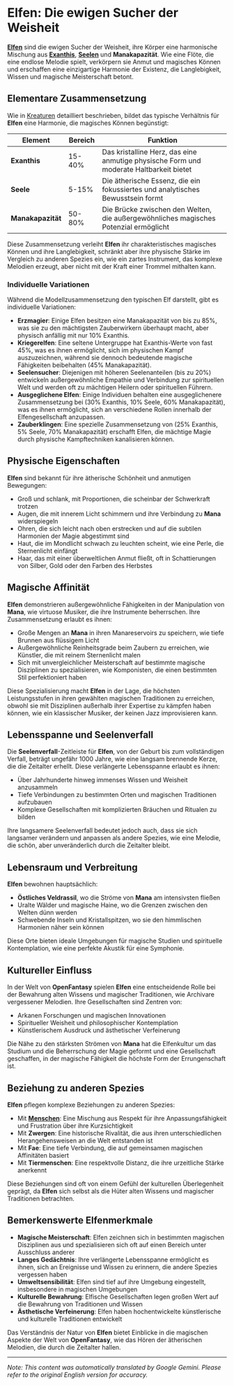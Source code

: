 # **Elfen**: Die ewigen Sucher der Weisheit

[**Elfen**](/codex/Creatures/Elves.md) sind die ewigen Sucher der Weisheit, ihre Körper eine harmonische Mischung aus [**Exanthis**](/codex/Basic/Exanthis.md), [**Seelen**](/codex/Basic/Soul.md) und **Manakapazität**. Wie eine Flöte, die eine endlose Melodie spielt, verkörpern sie Anmut und magisches Können und erschaffen eine einzigartige Harmonie der Existenz, die Langlebigkeit, Wissen und magische Meisterschaft betont.

## Elementare Zusammensetzung

Wie in [Kreaturen](/codex/Creatures/Creatures.md) detailliert beschrieben, bildet das typische Verhältnis für **Elfen** eine Harmonie, die magisches Können begünstigt:

| Element | Bereich | Funktion |
|---------|------------|----------|
| **Exanthis** | 15-40% | Das kristalline Herz, das eine anmutige physische Form und moderate Haltbarkeit bietet |
| **Seele** | 5-15% | Die ätherische Essenz, die ein fokussiertes und analytisches Bewusstsein formt |
| **Manakapazität** | 50-80% | Die Brücke zwischen den Welten, die außergewöhnliches magisches Potenzial ermöglicht |

Diese Zusammensetzung verleiht **Elfen** ihr charakteristisches magisches Können und ihre Langlebigkeit, schränkt aber ihre physische Stärke im Vergleich zu anderen Spezies ein, wie ein zartes Instrument, das komplexe Melodien erzeugt, aber nicht mit der Kraft einer Trommel mithalten kann.

### Individuelle Variationen

Während die Modellzusammensetzung den typischen Elf darstellt, gibt es individuelle Variationen:

- **Erzmagier**: Einige Elfen besitzen eine Manakapazität von bis zu 85%, was sie zu den mächtigsten Zauberwirkern überhaupt macht, aber physisch anfällig mit nur 10% Exanthis.
- **Kriegerelfen**: Eine seltene Untergruppe hat Exanthis-Werte von fast 45%, was es ihnen ermöglicht, sich im physischen Kampf auszuzeichnen, während sie dennoch bedeutende magische Fähigkeiten beibehalten (45% Manakapazität).
- **Seelensucher**: Diejenigen mit höheren Seelenanteilen (bis zu 20%) entwickeln außergewöhnliche Empathie und Verbindung zur spirituellen Welt und werden oft zu mächtigen Heilern oder spirituellen Führern.
- **Ausgeglichene Elfen**: Einige Individuen behalten eine ausgeglichenere Zusammensetzung bei (30% Exanthis, 10% Seele, 60% Manakapazität), was es ihnen ermöglicht, sich an verschiedene Rollen innerhalb der Elfengesellschaft anzupassen.
- **Zauberklingen**: Eine spezielle Zusammensetzung von (25% Exanthis, 5% Seele, 70% Manakapazität) erschafft Elfen, die mächtige Magie durch physische Kampftechniken kanalisieren können.

## Physische Eigenschaften

**Elfen** sind bekannt für ihre ätherische Schönheit und anmutigen Bewegungen:
- Groß und schlank, mit Proportionen, die scheinbar der Schwerkraft trotzen
- Augen, die mit innerem Licht schimmern und ihre Verbindung zu **Mana** widerspiegeln
- Ohren, die sich leicht nach oben erstrecken und auf die subtilen Harmonien der Magie abgestimmt sind
- Haut, die im Mondlicht schwach zu leuchten scheint, wie eine Perle, die Sternenlicht einfängt
- Haar, das mit einer überweltlichen Anmut fließt, oft in Schattierungen von Silber, Gold oder den Farben des Herbstes

## Magische Affinität

**Elfen** demonstrieren außergewöhnliche Fähigkeiten in der Manipulation von **Mana**, wie virtuose Musiker, die ihre Instrumente beherrschen. Ihre Zusammensetzung erlaubt es ihnen:
- Große Mengen an **Mana** in ihren Manareservoirs zu speichern, wie tiefe Brunnen aus flüssigem Licht
- Außergewöhnliche Reinheitsgrade beim Zaubern zu erreichen, wie Künstler, die mit reinem Sternenlicht malen
- Sich mit unvergleichlicher Meisterschaft auf bestimmte magische Disziplinen zu spezialisieren, wie Komponisten, die einen bestimmten Stil perfektioniert haben

Diese Spezialisierung macht **Elfen** in der Lage, die höchsten Leistungsstufen in ihren gewählten magischen Traditionen zu erreichen, obwohl sie mit Disziplinen außerhalb ihrer Expertise zu kämpfen haben können, wie ein klassischer Musiker, der keinen Jazz improvisieren kann.

## Lebensspanne und Seelenverfall

Die **Seelenverfall**-Zeitleiste für **Elfen**, von der Geburt bis zum vollständigen Verfall, beträgt ungefähr 1000 Jahre, wie eine langsam brennende Kerze, die die Zeitalter erhellt. Diese verlängerte Lebensspanne erlaubt es ihnen:
- Über Jahrhunderte hinweg immenses Wissen und Weisheit anzusammeln
- Tiefe Verbindungen zu bestimmten Orten und magischen Traditionen aufzubauen
- Komplexe Gesellschaften mit komplizierten Bräuchen und Ritualen zu bilden

Ihre langsamere Seelenverfall bedeutet jedoch auch, dass sie sich langsamer verändern und anpassen als andere Spezies, wie eine Melodie, die schön, aber unveränderlich durch die Zeitalter bleibt.

## Lebensraum und Verbreitung

**Elfen** bewohnen hauptsächlich:
- **Östliches Veldrassil**, wo die Ströme von **Mana** am intensivsten fließen
- Uralte Wälder und magische Haine, wo die Grenzen zwischen den Welten dünn werden
- Schwebende Inseln und Kristallspitzen, wo sie den himmlischen Harmonien näher sein können

Diese Orte bieten ideale Umgebungen für magische Studien und spirituelle Kontemplation, wie eine perfekte Akustik für eine Symphonie.

## Kultureller Einfluss

In der Welt von **OpenFantasy** spielen **Elfen** eine entscheidende Rolle bei der Bewahrung alten Wissens und magischer Traditionen, wie Archivare vergessener Melodien. Ihre Gesellschaften sind Zentren von:
- Arkanen Forschungen und magischen Innovationen
- Spiritueller Weisheit und philosophischer Kontemplation
- Künstlerischem Ausdruck und ästhetischer Verfeinerung

Die Nähe zu den stärksten Strömen von **Mana** hat die Elfenkultur um das Studium und die Beherrschung der Magie geformt und eine Gesellschaft geschaffen, in der magische Fähigkeit die höchste Form der Errungenschaft ist.

## Beziehung zu anderen Spezies

**Elfen** pflegen komplexe Beziehungen zu anderen Spezies:
- Mit [**Menschen**](/codex/Creatures/Human.md): Eine Mischung aus Respekt für ihre Anpassungsfähigkeit und Frustration über ihre Kurzsichtigkeit
- Mit **Zwergen**: Eine historische Rivalität, die aus ihren unterschiedlichen Herangehensweisen an die Welt entstanden ist
- Mit **Fae**: Eine tiefe Verbindung, die auf gemeinsamen magischen Affinitäten basiert
- Mit **Tiermenschen**: Eine respektvolle Distanz, die ihre urzeitliche Stärke anerkennt

Diese Beziehungen sind oft von einem Gefühl der kulturellen Überlegenheit geprägt, da **Elfen** sich selbst als die Hüter alten Wissens und magischer Traditionen betrachten.

## Bemerkenswerte Elfenmerkmale

- **Magische Meisterschaft**: Elfen zeichnen sich in bestimmten magischen Disziplinen aus und spezialisieren sich oft auf einen Bereich unter Ausschluss anderer
- **Langes Gedächtnis**: Ihre verlängerte Lebensspanne ermöglicht es ihnen, sich an Ereignisse und Wissen zu erinnern, die andere Spezies vergessen haben
- **Umweltsensibilität**: Elfen sind tief auf ihre Umgebung eingestellt, insbesondere in magischen Umgebungen
- **Kulturelle Bewahrung**: Elfische Gesellschaften legen großen Wert auf die Bewahrung von Traditionen und Wissen
- **Ästhetische Verfeinerung**: Elfen haben hochentwickelte künstlerische und kulturelle Traditionen entwickelt

Das Verständnis der Natur von **Elfen** bietet Einblicke in die magischen Aspekte der Welt von **OpenFantasy**, wie das Hören der ätherischen Melodien, die durch die Zeitalter hallen.


---
_Note: This content was automatically translated by Google Gemini. Please refer to the original English version for accuracy._
